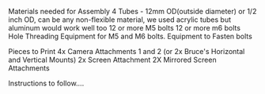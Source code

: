 Materials needed for Assembly
    4 Tubes - 12mm OD(outside diameter) or  1/2 inch OD, can be any non-flexible material, we used acrylic tubes but aluminum would work well too
    12 or more M5 bolts
    12 or more m6 bolts   
    Hole Threading Equipment for M5 and M6 bolts.
    Equipment to Fasten bolts
    
Pieces to Print
4x Camera Attachments 1 and 2 (or 2x Bruce's Horizontal and Vertical Mounts)
2x Screen Attachment
2X Mirrored Screen Attachments

Instructions to follow....
